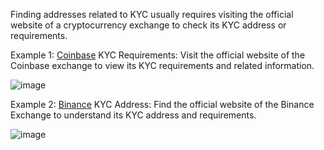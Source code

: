 Finding addresses related to KYC usually requires visiting the official website of a cryptocurrency exchange to check its KYC address or requirements.

Example 1: [Coinbase](https://www.coinbase.com/) KYC Requirements: Visit the official website of the Coinbase exchange to view its KYC requirements and related information.

![image](https://docs.codatta.io/~gitbook/image?url=https%3A%2F%2F1881594289-files.gitbook.io%2F%7E%2Ffiles%2Fv0%2Fb%2Fgitbook-x-prod.appspot.com%2Fo%2Fspaces%252F1R7hte14lgxgSWN8B4ik%252Fuploads%252FPeg4hasYME7Rukzb1mRc%252Fimage.png%3Falt%3Dmedia%26token%3D250adac1-037a-403f-8c55-1fca1e143d2a&width=768&dpr=4&quality=100&sign=27a8408c&sv=1)


Example 2: [Binance](https://www.binance.us/) KYC Address: Find the official website of the Binance Exchange to understand its KYC address and requirements.

![image](https://docs.codatta.io/~gitbook/image?url=https%3A%2F%2F1881594289-files.gitbook.io%2F%7E%2Ffiles%2Fv0%2Fb%2Fgitbook-x-prod.appspot.com%2Fo%2Fspaces%252F1R7hte14lgxgSWN8B4ik%252Fuploads%252FfI0bJm5nGr6M4wYzaOmt%252Fimage.png%3Falt%3Dmedia%26token%3D23f94c8c-31dc-41f5-b0c9-8ba0c751a33e&width=768&dpr=4&quality=100&sign=ab1cedd&sv=1)
